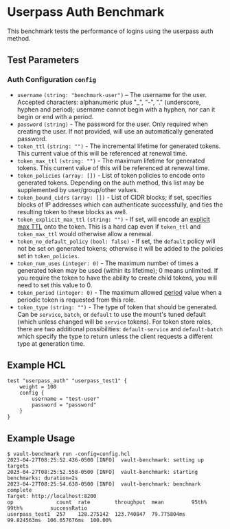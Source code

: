 # Userpass Auth Benchmark
This benchmark tests the performance of logins using the userpass auth method.

## Test Parameters
### Auth Configuration `config`
- `username` `(string: "benchmark-user")` – The username for the user. Accepted characters: alphanumeric plus "_", "-", "." (underscore, hyphen and period); username cannot begin with a hyphen, nor can it begin or end with a period.
- `password` `(string)` - The password for the user. Only required when creating the user. If not provided, will use an automatically generated password.
- `token_ttl` `(string: "")` - The incremental lifetime for
  generated tokens. This current value of this will be referenced at renewal
  time.
- `token_max_ttl` `(string: "")` - The maximum lifetime for
  generated tokens. This current value of this will be referenced at renewal
  time.
- `token_policies` `(array: [])` - List of
  token policies to encode onto generated tokens. Depending on the auth method, this
  list may be supplemented by user/group/other values.
- `token_bound_cidrs` `(array: [])` - List of
  CIDR blocks; if set, specifies blocks of IP addresses which can authenticate
  successfully, and ties the resulting token to these blocks as well.
- `token_explicit_max_ttl` `(string: "")` - If set, will encode
  an [explicit max
  TTL](https://developer.hashicorp.com/vault/docs/concepts/tokens#token-time-to-live-periodic-tokens-and-explicit-max-ttls)
  onto the token. This is a hard cap even if `token_ttl` and `token_max_ttl`
  would otherwise allow a renewal.
- `token_no_default_policy` `(bool: false)` - If set, the `default` policy will
  not be set on generated tokens; otherwise it will be added to the policies set
  in `token_policies`.
- `token_num_uses` `(integer: 0)` - The maximum number of times a generated
  token may be used (within its lifetime); 0 means unlimited.
  If you require the token to have the ability to create child tokens,
  you will need to set this value to 0.
- `token_period` `(integer: 0)` - The maximum allowed [period](https://developer.hashicorp.com/vault/docs/concepts/tokens#token-time-to-live-periodic-tokens-and-explicit-max-ttls) value when a periodic token is requested from this role.
- `token_type` `(string: "")` - The type of token that should be generated. Can
  be `service`, `batch`, or `default` to use the mount's tuned default (which
  unless changed will be `service` tokens). For token store roles, there are two
  additional possibilities: `default-service` and `default-batch` which specify
  the type to return unless the client requests a different type at generation
  time.

## Example HCL
```
test "userpass_auth" "userpass_test1" {
    weight = 100
    config {
        username = "test-user"
        password = "password"
    }
}
```

## Example Usage
```
$ vault-benchmark run -config=config.hcl
2023-04-27T08:25:52.436-0500 [INFO]  vault-benchmark: setting up targets
2023-04-27T08:25:52.558-0500 [INFO]  vault-benchmark: starting benchmarks: duration=2s
2023-04-27T08:25:54.638-0500 [INFO]  vault-benchmark: benchmark complete
Target: http://localhost:8200
op              count  rate        throughput  mean         95th%        99th%         successRatio
userpass_test1  257    128.275142  123.740847  79.775804ms  99.824563ms  106.657676ms  100.00%
```